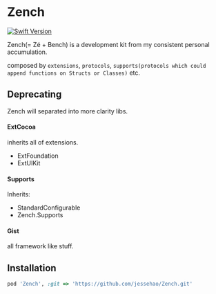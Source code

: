 # Zench

[![Swift Version](https://img.shields.io/badge/swift-4.2-orange.svg)](https://swift.org/blog/swift-4-2-released/)

Zench(= Zé + Bench) is a development kit from my consistent personal accumulation.

composed by `extensions`, `protocols`, `supports(protocols which could append functions on Structs or Classes)` etc.

## Deprecating

Zench will separated into more clarity libs.

#### ExtCocoa

inherits all of extensions.

- ExtFoundation
- ExtUIKit

#### Supports

Inherits:

- StandardConfigurable
- Zench.Supports

#### Gist

all framework like stuff.



## Installation
```ruby
pod 'Zench', :git => 'https://github.com/jessehao/Zench.git'
```
